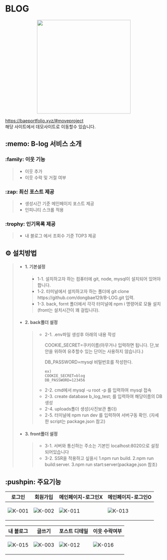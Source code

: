 <h1>BLOG</h1>


<p align="center">
  <img src="https://user-images.githubusercontent.com/36911316/117271041-c8ab6280-ae94-11eb-8a79-2e09bc67ebd2.png" width="300px" height="300px">
</p>

https://baeportfolio.xyz/#moveproject<br> 해당 사이트에서 데모사이트로 이동할수 있습니다.

  <h2>:memo: B-log 서비스 소개</h2>

  <h3>:family: 이웃 기능</h3>
  <blockquote>
    <ul>
      <li>이웃 추가</li>
      <li>이웃 수락 및 거절 여부</li>
    </ul>
  </blockquote>
  <h3>:zap: 최신 포스트 제공</h3>
  <blockquote>
    <ul>
      <li>생성시간 기준 메인페이지 포스트 제공</li>
      <li>인피니티 스크롤 적용</li>
    </ul>
  </blockquote>
  <h3>:trophy: 인기목록 제공</h3>
  <blockquote>
    <ul>
      <li>내 블로그 에서 조회수 기준 TOP3 제공</li>
    </ul>
  </blockquote>
  <h2>⚙️ 설치방법</h2>
  <blockquote>
    <ul>
      <li><h4>1. 기본설정</h4></li>
      <blockquote>
        <li>1-1. 설치하고자 하는 컴퓨터에 git, node, mysql이 설치되어 있어야 합니다.</li>
        <li>1-2. 터미널에서 설치하고자 하는 폴더에  git clone https://github.com/dongbae129/B-LOG.git 입력.</li>
        <li>1-3. back, fornt 폴더에서 각각 터미널에 npm i 명령어로 모듈 설치(front는 설치시간이 꽤 걸립니다).</li>
      </blockquote>
      <li><h4>2. back폴더 설정</h4></li>
      <blockquote>
        <ul>
          <li>2-1. .env파일 생성후 아래의 내용 작성</li>
          <p>COOKIE_SECRET=쿠키이름(아무거나 입력하면 됩니다. 단,보안을 위하여 유추할수 있는 단어는 사용하지 않습니다.)</p>
          <p>DB_PASSWORD=mysql 비밀번호를 작성한다.</p>
          
````
ex)
COOKIE_SECRET=blog
DB_PASSWORD=123456
````
          
<li>2-2. cmd에서 mysql -u root -p 를 입력하여 mysql 접속</li>
          <li>2-3. create database b_log_test; 를 입력하여 해당이름의 DB생성</li>
          <li>2-4. uploads폴더 생성(사진보관 폴더)</li>
          <li>2-5. 터미널에 npm run dev 를 입력하여 서버구동 확인. (자세한 script는 package.json 참고)</li>
        </ul>
      </blockquote>
      <li><h4>3. front폴더 설정</h4></li>
      <blockquote>
        <ul>
          <li>3-1. 서버와 통신하는 주소는 기본인 localhost:8020으로 설정되어있습니다</li>
          <li>3-2. SSR을 적용하고 싶을시 1.npm run build. 2.npm run build:server. 3.npm run start:server(package.json 참조) </li>
        </ul>
      </blockquote>
    </ul>
  </blockquote>
  <h2>:pushpin: 주요기능</h2>
  <table>
    <thead>
      <tr>
        <th>로그인</th>
        <th>회원가입</th>
        <th>메인페이지-로그인X</th>
        <th>메인페이지-로그인O</th>
      </tr>
    </thead>
    <tbody>
      <tr>
<td>
  
![K-001](https://user-images.githubusercontent.com/36911316/117269856-9cdbad00-ae93-11eb-9502-fc8c8d5bcbbe.png)
</td>

<td>
  
  ![K-002](https://user-images.githubusercontent.com/36911316/117269956-b1b84080-ae93-11eb-8ff1-98be51e9be3d.png)
</td>
<td>
  
  ![K-011](https://user-images.githubusercontent.com/36911316/113403907-53a2c400-93e2-11eb-9ab0-d8848c379585.png)
</td>
<td>
  
  ![K-013](https://user-images.githubusercontent.com/36911316/113405541-f8260580-93e4-11eb-8d9a-60e83b9daa41.png)
</td>
      </tr>
    </tbody>
  </table>
  <table>
    <thead>
      <tr>
        <th>내 블로그</th>
        <th>글쓰기</th>
        <th>포스트 디테일</th>
        <th>이웃 수락여부</th>
      </tr>
    </thead>
    <tbody>
      <tr>
<td>
          
![K-015](https://user-images.githubusercontent.com/36911316/113405843-7387b700-93e5-11eb-920a-b804f6a4e96b.png)
</td>
        <td>
  
  ![K-003](https://user-images.githubusercontent.com/36911316/117270206-efb56480-ae93-11eb-96fa-b0476d80ecff.png)
        </td>
        <td>
  
  ![K-012](https://user-images.githubusercontent.com/36911316/113404334-f65b4280-93e2-11eb-92d9-01341b76ef2a.png)
        </td>
        <td>
  
  ![K-016](https://user-images.githubusercontent.com/36911316/113405689-2f94b200-93e5-11eb-9a0b-f82608509880.png)
</td>
      </tr>
    </tbody>
</table>


